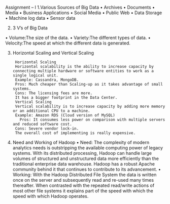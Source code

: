 Assignment – I
1.Various Sources of Big Data
•       Archives
•       Documents
•       Media
•       Business Applications
•       Social Media
•       Public Web
•       Data Storage
•       Machine log data
•       Sensor data
 
2. 3 V’s of Big Data
 
•       Volume:The size of the data.
•       Variety:The different types of data.
•       Velocity:The speed at which the different data is generated.
 
 
 
 
 
3. Horizontal Scaling and Vertical Scaling
 
        Horizontal Scaling	
        Horizontal scalability is the ability to increase capacity by connecting multiple hardware or software entities to work as a             single logical unit.	      
        Example: Cassandra, MongoDB.	    
        Pros: Much cheaper than Scaling-up as it takes advantage of small systems.	
        Cons: The licensing fees are more.
        It has a bigger footprint in the Data Center.	  
        Vertical Scaling
        Vertical scalability is to increase capacity by adding more memory or an additional CPU to a machine.
        Example: Amazon RDS (Cloud version of MySQL)
	      Pros: It consumes less power on comparison with multiple servers and reduced software cost.
        Cons: Severe vendor lock-in.
        The overall cost of implementing is really expensive.
 
 
 
4. Need and Working of Hadoop
•       Need: The complexity of modern analytics needs is outstripping the available computing power of legacy systems. With its distributed processing, Hadoop can handle large volumes of structured and unstructured data more efficiently than the traditional enterprise data warehouse. Hadoop has a robust Apache community behind it that continues to contribute to its advancement.
•       Working:  With the Hadoop Distributed File System the data is written once on the server and subsequently read and re-used many times thereafter. When contrasted with the repeated read/write actions of most other file systems it explains part of the speed with which the speed with which Hadoop operates.
 

